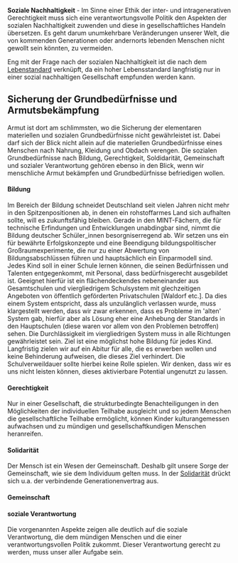 **Soziale Nachhaltigkeit** - Im Sinne einer Ethik der inter- und
intragenerativen Gerechtigkeit muss sich eine verantwortungsvolle
Politik den Aspekten der sozialen Nachhaltigkeit zuwenden und diese in
gesellschaftliches Handeln übersetzen. Es geht darum unumkehrbare
Veränderungen unserer Welt, die von kommenden Generationen oder
andernorts lebenden Menschen nicht gewollt sein könnten, zu vermeiden.

Eng mit der Frage nach der sozialen Nachhaltigkeit ist die nach dem
[Lebenstandard](/wiki/Lebenstandard "wikilink") verknüpft, da ein hoher
Lebensstandard langfristig nur in einer sozial nachhaltigen Gesellschaft
empfunden werden kann.

Sicherung der Grundbedürfnisse und Armutsbekämpfung
---------------------------------------------------

Armut ist dort am schlimmsten, wo die Sicherung der elementaren
materiellen und sozialen Grundbedürfnisse nicht gewährleistet ist. Dabei
darf sich der Blick nicht allein auf die materiellen Grundbedürfnisse
eines Menschen nach Nahrung, Kleidung und Obdach verengen. Die sozialen
Grundbedürfnisse nach Bildung, Gerechtigkeit, Soldidarität, Gemeinschaft
und sozialer Verantwortung gehören ebenso in den Blick, wenn wir
menschliche Armut bekämpfen und Grundbedürfnisse befriedigen wollen.

#### Bildung

Im Bereich der Bildung schneidet Deutschland seit vielen Jahren nicht
mehr in den Spitzenpositionen ab, in denen ein rohstoffarmes Land sich
aufhalten sollte, will es zukunftsfähig bleiben. Gerade in den
MINT-Fächern, die für technische Erfindungen und Entwicklungen
unabdingbar sind, nimmt die Bildung deutscher Schüler\_innen
besorgniserregend ab. Wir setzen uns ein für bewährte Erfolgskonzepte
und eine Beendigung bildungspolitischer Großraumexperimente, die nur zu
einer Abwertung von Bildungsabschlüssen führen und hauptsächlich ein
Einparmodell sind. Jedes Kind soll in einer Schule lernen können, die
seinen Bedürfnissen und Talenten entgegenkommt, mit Personal, dass
bedürfnisgerecht ausgebildet ist. Geeignet hierfür ist ein
flächendeckendes nebeneinander aus Gesamtschulen und viergliedrigem
Schulsystem mit glechzeitigen Angeboten von öffentlich geförderten
Privatschulen \[Waldorf etc.\]. Da dies einem System entspricht, dass
als unzulänglich verlassen wurde, muss klargestellt werden, dass wir
zwar erkennen, dass es Probleme im 'alten' System gab, hierfür aber als
Lösung eher eine Anhebung der Standards in den Hauptschulen (diese waren
vor allem von den Problemen betroffen) sehen. Die Durchlässigkeit im
viergliedrigen System muss in alle Richtungen gewährleistet sein. Ziel
ist eine möglichst hohe Bildung für jedes Kind. Langfristig zielen wir
auf ein Abitur für alle, die es erwerben wollen und keine Behinderung
aufweisen, die dieses Ziel verhindert. Die Schulverweildauer sollte
hierbei keine Rolle spielen. Wir denken, dass wir es uns nicht leisten
können, dieses aktivierbare Potential ungenutzt zu lassen.

#### Gerechtigkeit

Nur in einer Gesellschaft, die strukturbedingte Benachteiligungen in den
Möglichkeiten der individuellen Teilhabe ausgleicht und so jedem
Menschen die gesellschaftliche Teilhabe ermöglicht, können Kinder
kulturangemessen aufwachsen und zu mündigen und gesellschaftkundigen
Menschen heranreifen.

#### Solidarität

Der Mensch ist ein Wesen der Gemeinschaft. Deshalb gilt unsere Sorge der
Gemeinschaft, wie sie dem Individuum gelten muss. In der
[Solidarität](/wiki/Solidarität "wikilink") drückt sich u.a. der verbindende
Generationenvertrag aus.

#### Gemeinschaft

#### soziale Verantwortung

Die vorgenannten Aspekte zeigen alle deutlich auf die soziale
Verantwortung, die dem mündigen Menschen und die einer
verantwortungsvollen Politik zukommt. Dieser Verantwortung gerecht zu
werden, muss unser aller Aufgabe sein.

